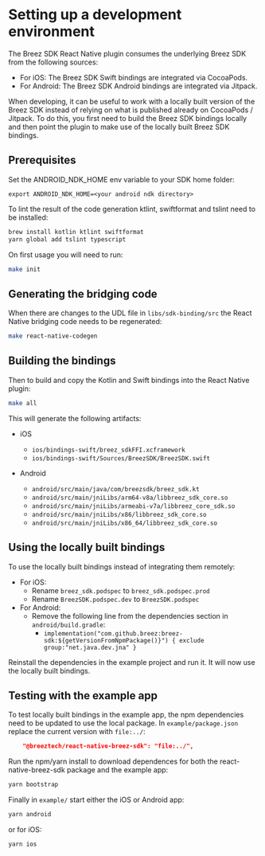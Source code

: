 # Setting up a development environment

The Breez SDK React Native plugin consumes the underlying Breez SDK from the following sources:

-   For iOS: The Breez SDK Swift bindings are integrated via CocoaPods.
-   For Android: The Breez SDK Android bindings are integrated via Jitpack.

When developing, it can be useful to work with a locally built version of the Breez SDK instead of relying on what is published already on CocoaPods / Jitpack.
To do this, you first need to build the Breez SDK bindings locally and then point the plugin to make use of the locally built Breez SDK bindings.

## Prerequisites

Set the ANDROID_NDK_HOME env variable to your SDK home folder:
```
export ANDROID_NDK_HOME=<your android ndk directory>
```

To lint the result of the code generation ktlint, swiftformat and tslint need to be installed:
```bash
brew install kotlin ktlint swiftformat
yarn global add tslint typescript
```

On first usage you will need to run:
```bash
make init
```

## Generating the bridging code

When there are changes to the UDL file in `libs/sdk-binding/src` the React Native bridging code needs to be regenerated:
```bash
make react-native-codegen
```

## Building the bindings

Then to build and copy the Kotlin and Swift bindings into the React Native plugin:
```bash
make all
```

This will generate the following artifacts:

- iOS
	- `ios/bindings-swift/breez_sdkFFI.xcframework`
	- `ios/bindings-swift/Sources/BreezSDK/BreezSDK.swift`

- Android
	- `android/src/main/java/com/breezsdk/breez_sdk.kt`
	- `android/src/main/jniLibs/arm64-v8a/libbreez_sdk_core.so`
	- `android/src/main/jniLibs/armeabi-v7a/libbreez_core_sdk.so`
	- `android/src/main/jniLibs/x86/libbreez_sdk_core.so`
	- `android/src/main/jniLibs/x86_64/libbreez_sdk_core.so`

## Using the locally built bindings

To use the locally built bindings instead of integrating them remotely:

- For iOS:
	- Rename `breez_sdk.podspec` to `breez_sdk.podspec.prod`
	- Rename `BreezSDK.podspec.dev` to `BreezSDK.podspec`
- For Android:
	- Remove the following line from the dependencies section in `android/build.gradle`:
		- `implementation("com.github.breez:breez-sdk:${getVersionFromNpmPackage()}") { exclude group:"net.java.dev.jna" }`

Reinstall the dependencies in the example project and run it.
It will now use the locally built bindings.

## Testing with the example app

To test locally built bindings in the example app, the npm dependencies need to be updated to use the local package.
In `example/package.json` replace the current version with `file:../`:
```json
    "@breeztech/react-native-breez-sdk": "file:../",
```

Run the npm/yarn install to download dependences for both the react-native-breez-sdk package and the example app:
```bash
yarn bootstrap
```

Finally in `example/` start either the iOS or Android app:
```bash
yarn android
```
or for iOS:
```bash
yarn ios
```
